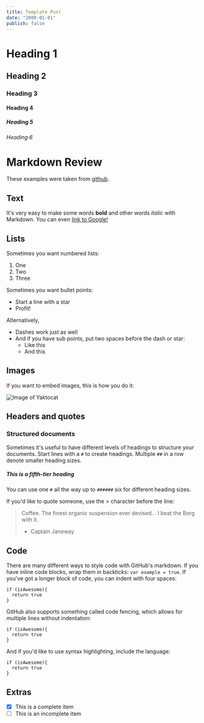```yaml
---
title: Template Post
date: "2000-01-01"
publish: false
---
```


# Heading 1
## Heading 2
### Heading 3
#### Heading 4
##### Heading 5
###### Heading 6

# Markdown Review

These examples were taken from [github](https://guides.github.com/features/mastering-markdown/).

## Text

It's very easy to make some words **bold** and other words *italic* with Markdown. You can even [link to Google!](http://google.com)

## Lists

Sometimes you want numbered lists:

1. One
2. Two
3. Three

Sometimes you want bullet points:

* Start a line with a star
* Profit!

Alternatively,

- Dashes work just as well
- And if you have sub points, put two spaces before the dash or star:
  - Like this
  - And this

## Images

If you want to embed images, this is how you do it:

![Image of Yaktocat](https://octodex.github.com/images/yaktocat.png)

## Headers and quotes

### Structured documents

Sometimes it's useful to have different levels of headings to structure your documents. Start lines with a `#` to create headings. Multiple `##` in a row denote smaller heading sizes.

##### This is a fifth-tier heading

You can use one `#` all the way up to `######` six for different heading sizes.

If you'd like to quote someone, use the > character before the line:

> Coffee. The finest organic suspension ever devised... I beat the Borg with it.
> - Captain Janeway

## Code

There are many different ways to style code with GitHub's markdown. If you have inline code blocks, wrap them in backticks: `var example = true`.  If you've got a longer block of code, you can indent with four spaces:

    if (isAwesome){
      return true
    }

GitHub also supports something called code fencing, which allows for multiple lines without indentation:

```
if (isAwesome){
  return true
}
```

And if you'd like to use syntax highlighting, include the language:

```language-js
if (isAwesome){
  return true
}
```

## Extras

- [x] This is a complete item
- [ ] This is an incomplete item
